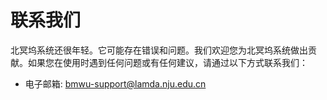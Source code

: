 # 联系我们

北冥坞系统还很年轻。它可能存在错误和问题。我们欢迎您为北冥坞系统做出贡献。如果您在使用时遇到任何问题或有任何建议，请通过以下方式联系我们：

- 电子邮箱: bmwu-support@lamda.nju.edu.cn
